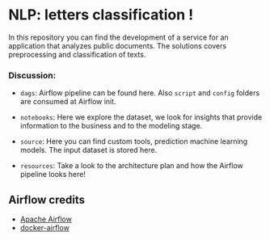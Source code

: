 # NLP: letters classification ! 

In this repository you can find the development of a service for an application that analyzes public documents. The solutions covers preprocessing and classification of texts.

### Discussion:

- `dags`: Airflow pipeline can be found here. Also `script` and `config` folders are consumed at Airflow init.

- `notebooks`: Here we explore the dataset, we look for insights that provide information to the business and to the modeling stage.

- `source`: Here you can find custom tools, prediction machine learning models. The input dataset is stored here.

- `resources`: Take a look to the architecture plan and how the Airflow pipeline looks here!

## Airflow credits

- [Apache Airflow](https://github.com/apache/incubator-airflow)
- [docker-airflow](https://github.com/puckel/docker-airflow)
